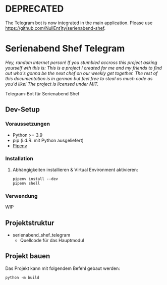 # DEPRECATED

The Telegram bot is now integrated in the main application. Please use https://github.com/NullEnt1ty/serienabend-shef.

# Serienabend Shef Telegram

_Hey, random internet person! If you stumbled accross this project asking yourself wth this is: This is a project I
created for me and my friends to find out who's gonna be the next chef on our weekly get together. The rest of this
documentation is in german but feel free to steal as much code as you'd like! The project is licensed under MIT._

Telegram-Bot für Serienabend Shef

## Dev-Setup

### Voraussetzungen

- Python >= 3.9
- pip (i.d.R. mit Python ausgeliefert)
- [Pipenv](https://github.com/pypa/pipenv)

### Installation

1. Abhängigkeiten installieren & Virtual Environment aktivieren:

    ```shell
    pipenv install --dev
    pipenv shell
    ```

### Verwendung

WIP

## Projektstruktur

- serienabend_shef_telegram
  - Quellcode für das Hauptmodul

## Projekt bauen

Das Projekt kann mit folgendem Befehl gebaut werden:

```shell
python -m build
```
